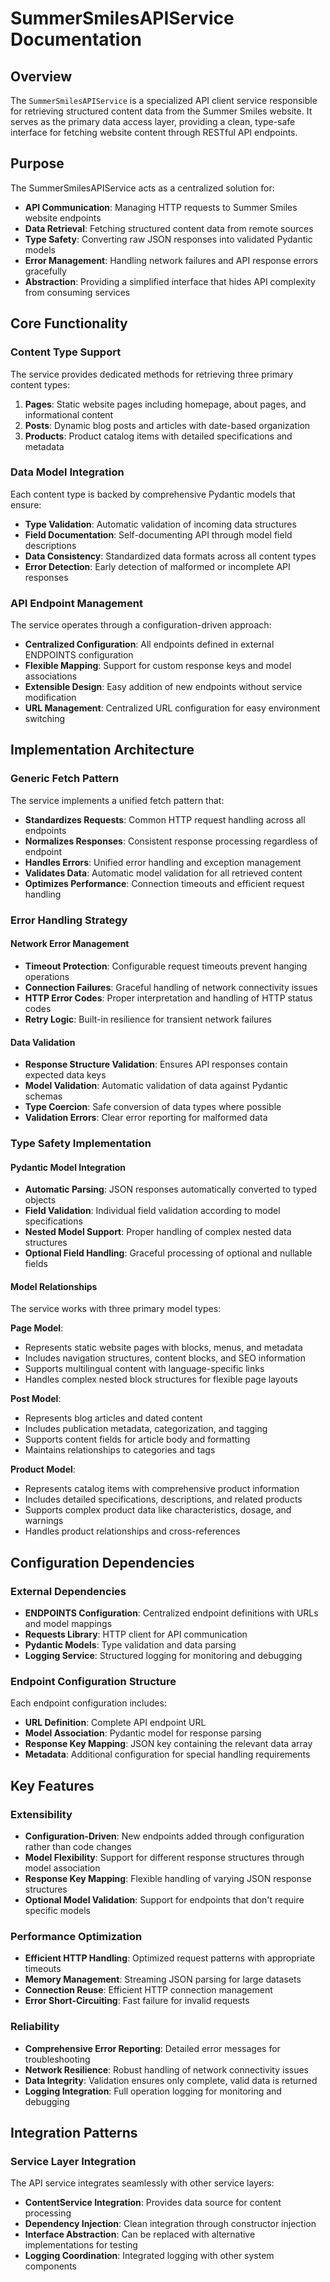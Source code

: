 # SummerSmilesAPIService Documentation

## Overview

The `SummerSmilesAPIService` is a specialized API client service responsible for retrieving structured content data from the Summer Smiles website. It serves as the primary data access layer, providing a clean, type-safe interface for fetching website content through RESTful API endpoints.

## Purpose

The SummerSmilesAPIService acts as a centralized solution for:
- **API Communication**: Managing HTTP requests to Summer Smiles website endpoints
- **Data Retrieval**: Fetching structured content data from remote sources
- **Type Safety**: Converting raw JSON responses into validated Pydantic models
- **Error Management**: Handling network failures and API response errors gracefully
- **Abstraction**: Providing a simplified interface that hides API complexity from consuming services

## Core Functionality

### Content Type Support

The service provides dedicated methods for retrieving three primary content types:

1. **Pages**: Static website pages including homepage, about pages, and informational content
2. **Posts**: Dynamic blog posts and articles with date-based organization
3. **Products**: Product catalog items with detailed specifications and metadata

### Data Model Integration

Each content type is backed by comprehensive Pydantic models that ensure:
- **Type Validation**: Automatic validation of incoming data structures
- **Field Documentation**: Self-documenting API through model field descriptions
- **Data Consistency**: Standardized data formats across all content types
- **Error Detection**: Early detection of malformed or incomplete API responses

### API Endpoint Management

The service operates through a configuration-driven approach:
- **Centralized Configuration**: All endpoints defined in external ENDPOINTS configuration
- **Flexible Mapping**: Support for custom response keys and model associations
- **Extensible Design**: Easy addition of new endpoints without service modification
- **URL Management**: Centralized URL configuration for easy environment switching

## Implementation Architecture

### Generic Fetch Pattern

The service implements a unified fetch pattern that:
- **Standardizes Requests**: Common HTTP request handling across all endpoints
- **Normalizes Responses**: Consistent response processing regardless of endpoint
- **Handles Errors**: Unified error handling and exception management
- **Validates Data**: Automatic model validation for all retrieved content
- **Optimizes Performance**: Connection timeouts and efficient request handling

### Error Handling Strategy

#### Network Error Management
- **Timeout Protection**: Configurable request timeouts prevent hanging operations
- **Connection Failures**: Graceful handling of network connectivity issues
- **HTTP Error Codes**: Proper interpretation and handling of HTTP status codes
- **Retry Logic**: Built-in resilience for transient network failures

#### Data Validation
- **Response Structure Validation**: Ensures API responses contain expected data keys
- **Model Validation**: Automatic validation of data against Pydantic schemas
- **Type Coercion**: Safe conversion of data types where possible
- **Validation Errors**: Clear error reporting for malformed data

### Type Safety Implementation

#### Pydantic Model Integration
- **Automatic Parsing**: JSON responses automatically converted to typed objects
- **Field Validation**: Individual field validation according to model specifications
- **Nested Model Support**: Proper handling of complex nested data structures
- **Optional Field Handling**: Graceful processing of optional and nullable fields

#### Model Relationships
The service works with three primary model types:

**Page Model**:
- Represents static website pages with blocks, menus, and metadata
- Includes navigation structures, content blocks, and SEO information
- Supports multilingual content with language-specific links
- Handles complex nested block structures for flexible page layouts

**Post Model**:
- Represents blog articles and dated content
- Includes publication metadata, categorization, and tagging
- Supports content fields for article body and formatting
- Maintains relationships to categories and tags

**Product Model**:
- Represents catalog items with comprehensive product information
- Includes detailed specifications, descriptions, and related products
- Supports complex product data like characteristics, dosage, and warnings
- Handles product relationships and cross-references

## Configuration Dependencies

### External Dependencies
- **ENDPOINTS Configuration**: Centralized endpoint definitions with URLs and model mappings
- **Requests Library**: HTTP client for API communication
- **Pydantic Models**: Type validation and data parsing
- **Logging Service**: Structured logging for monitoring and debugging

### Endpoint Configuration Structure
Each endpoint configuration includes:
- **URL Definition**: Complete API endpoint URL
- **Model Association**: Pydantic model for response parsing
- **Response Key Mapping**: JSON key containing the relevant data array
- **Metadata**: Additional configuration for special handling requirements

## Key Features

### Extensibility
- **Configuration-Driven**: New endpoints added through configuration rather than code changes
- **Model Flexibility**: Support for different response structures through model association
- **Response Key Mapping**: Flexible handling of varying JSON response structures
- **Optional Model Validation**: Support for endpoints that don't require specific models

### Performance Optimization
- **Efficient HTTP Handling**: Optimized request patterns with appropriate timeouts
- **Memory Management**: Streaming JSON parsing for large datasets
- **Connection Reuse**: Efficient HTTP connection management
- **Error Short-Circuiting**: Fast failure for invalid requests

### Reliability
- **Comprehensive Error Reporting**: Detailed error messages for troubleshooting
- **Network Resilience**: Robust handling of network connectivity issues
- **Data Integrity**: Validation ensures only complete, valid data is returned
- **Logging Integration**: Full operation logging for monitoring and debugging

## Integration Patterns

### Service Layer Integration
The API service integrates seamlessly with other service layers:
- **ContentService Integration**: Provides data source for content processing
- **Dependency Injection**: Clean integration through constructor injection
- **Interface Abstraction**: Can be replaced with alternative implementations for testing
- **Logging Coordination**: Integrated logging with other system components
